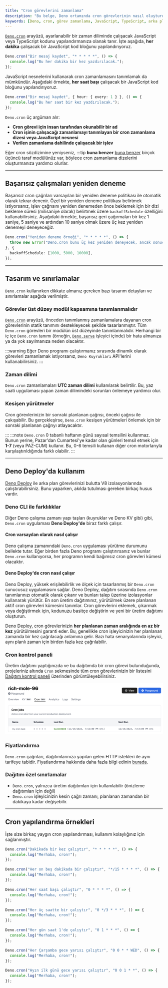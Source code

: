 ```yaml
---
title: "Cron görevlerini zamanlama"
description: "Bu belge, Deno ortamında cron görevlerinin nasıl oluşturulacağı ve yönetileceği üzerine bilgi vermektedir. JavaScript ve TypeScript kullanarak belirli zaman dilimlerinde çalışacak görevlerin nasıl yapılandırılacağını öğrenin."
keywords: [Deno, cron, görev zamanlama, JavaScript, TypeScript, arka plan görevleri, dağıtım]
---
```




[`Deno.cron`](https://docs.deno.com/api/deno/~/Deno.cron) arayüzü, ayarlanabilir bir zaman diliminde çalışacak JavaScript veya TypeScript kodunu yapılandırmanıza olanak tanır. İşte aşağıda, **her dakika** çalışacak bir JavaScript kod bloğunu yapılandırıyoruz.

```ts
Deno.cron("Bir mesaj kaydet", "* * * * *", () => {
  console.log("Bu her dakika bir kez yazdırılacak.");
});
```

JavaScript nesnelerini kullanarak cron zamanlamasını tanımlamak da mümkündür. Aşağıdaki örnekte, **her saat başı** çalışacak bir JavaScript kod bloğunu yapılandırıyoruz.

```ts
Deno.cron("Bir mesaj kaydet", { hour: { every: 1 } }, () => {
  console.log("Bu her saat bir kez yazdırılacak.");
});
```

`Deno.cron` üç argüman alır:

- **Cron görevi için insan tarafından okunabilir bir ad**
- **Cron işinin çalışacağı zamanlamayı tanımlayan bir cron zamanlama dizesi veya JavaScript nesnesi**
- **Verilen zamanlama dahilinde çalışacak bir işlev**

Eğer cron sözdizimine yeniyseniz, :::tip **buna benzer** [buna benzer](https://www.npmjs.com/package/cron-time-generator) birçok üçüncü taraf modülünüz var, böylece cron zamanlama dizelerini oluşturmanıza yardımcı olurlar.

---

## Başarısız çalışmaları yeniden deneme

Başarısız cron çağrıları varsayılan bir yeniden deneme politikası ile otomatik olarak tekrar denenir. Özel bir yeniden deneme politikası belirtmek istiyorsanız, işlev çağrısını yeniden denemeden önce beklemek için bir dizi bekleme süresi (milisaniye olarak) belirtmek üzere `backoffSchedule` özelliğini kullanabilirsiniz. Aşağıdaki örnekte, başarısız geri çağırmaları bir kez 1 saniye, 5 saniye ve ardından 10 saniye olmak üzere üç kez yeniden denemeyi deneyeceğiz.

```ts
Deno.cron("Yeniden deneme örneği", "* * * * *", () => {
  throw new Error("Deno.cron bunu üç kez yeniden deneyecek, ancak sonuç alamayacak!");
}, {
  backoffSchedule: [1000, 5000, 10000],
});
```

---

## Tasarım ve sınırlamalar

`Deno.cron` kullanırken dikkate almanız gereken bazı tasarım detayları ve sınırlamalar aşağıda verilmiştir.

### Görevler üst düzey modül kapsamına tanımlanmalıdır

[`Deno.cron`](https://docs.deno.com/api/deno/~/Deno.cron) arayüzü, önceden tanımlanmış zamanlamalara dayanan cron görevlerinin statik tanımını destekleyecek şekilde tasarlanmıştır. Tüm `Deno.cron` görevleri bir modülün üst düzeyinde tanımlanmalıdır. Herhangi bir iç içe `Deno.cron` tanımı (örneğin, [`Deno.serve`](https://docs.deno.com/api/deno/~/Deno.serve) işleyici içinde) bir hata almanıza ya da yok sayılmanıza neden olacaktır.

:::warning
Eğer Deno programı çalıştırmanız sırasında dinamik olarak görevleri zamanlamak istiyorsanız, `Deno Kuyrukları` API'lerini kullanabilirsiniz.
:::

### Zaman dilimi

`Deno.cron` zamanlamaları **UTC zaman dilimi** kullanılarak belirtilir. Bu, yaz saati uygulaması yapan zaman dilimindeki sorunları önlemeye yardımcı olur.

### Kesişen yürütmeler

Cron görevlerinizin bir sonraki planlanan çağrısı, önceki çağrısı ile çakışabilir. Bu gerçekleşirse, `Deno.cron` kesişen yürütmeleri önlemek için bir sonraki planlanan çağrıyı atlayacaktır.

:::
:::note
`Deno.cron` 0 tabanlı haftanın günü sayısal temsilini kullanmaz. Bunun yerine, Pazar'dan Cumartesi'ye kadar olan günleri temsil etmek için **1-7** (veya PAZ-CUM) kullanır. Bu, 0-6 temsili kullanan diğer cron motorlarıyla karşılaştırıldığında farklı olabilir.
:::

---

## Deno Deploy'da kullanım

[ Deno Deploy](https://www.deno.com/deploy) ile arka plan görevlerinizi bulutta V8 izolasyonlarında çalıştırabilirsiniz. Bunu yaparken, akılda tutulması gereken birkaç husus vardır.

### Deno CLI ile farklılıklar

Diğer Deno çalışma zamanı yapı taşları (kuyruklar ve Deno KV gibi) gibi, `Deno.cron` uygulaması **Deno Deploy'de** biraz farklı çalışır.

#### Cron varsayılan olarak nasıl çalışır

Deno çalışma zamanındaki `Deno.cron` uygulaması yürütme durumunu bellekte tutar. Eğer birden fazla Deno programı çalıştırırsanız ve bunlar `Deno.cron` kullanıyorsa, her programın kendi bağımsız cron görevleri kümesi olacaktır.

#### Deno Deploy'de cron nasıl çalışır

Deno Deploy, yüksek erişilebilirlik ve ölçek için tasarlanmış bir `Deno.cron` sunucusuz uygulamasını sağlar. Deno Deploy, dağıtım sırasında `Deno.cron` tanımlarınızı otomatik olarak çıkarır ve bunları talep üzerine izolasyonlar kullanarak yürütür. En son üretim dağıtımınız, yürütülmek üzere planlanan aktif cron görevleri kümesini tanımlar. Cron görevlerini eklemek, çıkarmak veya değiştirmek için, kodunuzu basitçe değiştirin ve yeni bir üretim dağıtımı oluşturun.

Deno Deploy, cron görevlerinizin **her planlanan zaman aralığında en az bir kez** yürütülmesini garanti eder. Bu, genellikle cron işleyicinizin her planlanan zamanda bir kez çağrılacağı anlamına gelir. Bazı hata senaryolarında işleyici, aynı planlı zaman için birden fazla kez çağrılabilir.

### Cron kontrol paneli

Üretim dağıtımı yaptığınızda ve bu dağıtımda bir cron görevi bulunduğunda, projeleriniz altında `Cron` sekmesinde tüm cron görevlerinizin bir listesini [Dağıtım kontrol paneli](https://dash.deno.com/projects) üzerinden görüntüleyebilirsiniz.

![Deno kontrol panelinde cron görevlerinin listesi](../../../../images/cikti/denoland/deploy/kv/manual/images/cron-tasks.png)

### Fiyatlandırma

`Deno.cron` çağrıları, dağıtımlarınıza yapılan gelen HTTP istekleri ile aynı tarifeye tabidir. Fiyatlandırma hakkında daha fazla bilgi edinin [burada](https://deno.com/deploy/pricing).

### Dağıtım özel sınırlamalar

- `Deno.cron`, yalnızca üretim dağıtımları için kullanılabilir (önizleme dağıtımları için değil)
- `Deno.cron` işleyicinizin kesin çağrı zamanı, planlanan zamandan bir dakikaya kadar değişebilir.

---

## Cron yapılandırma örnekleri

İşte size birkaç yaygın cron yapılandırması, kullanım kolaylığınız için sağlanmıştır.

```ts title="Dakikada bir kez çalıştır"
Deno.cron("Dakikada bir kez çalıştır", "* * * * *", () => {
  console.log("Merhaba, cron!");
});
```

```ts title="Her on beş dakikada bir çalıştır"
Deno.cron("Her on beş dakikada bir çalıştır", "*/15 * * * *", () => {
  console.log("Merhaba, cron!");
});
```

```ts title="Her saat başı çalıştır"
Deno.cron("Her saat başı çalıştır", "0 * * * *", () => {
  console.log("Merhaba, cron!");
});
```

```ts title="Her üç saatte bir çalıştır"
Deno.cron("Her üç saatte bir çalıştır", "0 */3 * * *", () => {
  console.log("Merhaba, cron!");
});
```

```ts title="Her gün saat 1'de çalıştır"
Deno.cron("Her gün saat 1'de çalıştır", "0 1 * * *", () => {
  console.log("Merhaba, cron!");
});
```

```ts title="Her Çarşamba gece yarısı çalıştır"
Deno.cron("Her Çarşamba gece yarısı çalıştır", "0 0 * * WED", () => {
  console.log("Merhaba, cron!");
});
```

```ts title="Ayın ilk günü gece yarısı çalıştır"
Deno.cron("Ayın ilk günü gece yarısı çalıştır", "0 0 1 * *", () => {
  console.log("Merhaba, cron!");
});
```
